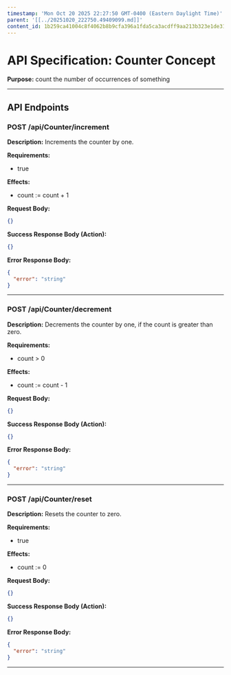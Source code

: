 ```yaml
---
timestamp: 'Mon Oct 20 2025 22:27:50 GMT-0400 (Eastern Daylight Time)'
parent: '[[../20251020_222750.49409099.md]]'
content_id: 1b259ca41004c8f4062b8b9cfa396a1fda5ca3acdff9aa213b323e1de31d9269
---
```


# API Specification: Counter Concept

**Purpose:** count the number of occurrences of something

***

## API Endpoints

### POST /api/Counter/increment

**Description:** Increments the counter by one.

**Requirements:**

* true

**Effects:**

* count := count + 1

**Request Body:**

```json
{}
```

**Success Response Body (Action):**

```json
{}
```

**Error Response Body:**

```json
{
  "error": "string"
}
```

***

### POST /api/Counter/decrement

**Description:** Decrements the counter by one, if the count is greater than zero.

**Requirements:**

* count > 0

**Effects:**

* count := count - 1

**Request Body:**

```json
{}
```

**Success Response Body (Action):**

```json
{}
```

**Error Response Body:**

```json
{
  "error": "string"
}
```

***

### POST /api/Counter/reset

**Description:** Resets the counter to zero.

**Requirements:**

* true

**Effects:**

* count := 0

**Request Body:**

```json
{}
```

**Success Response Body (Action):**

```json
{}
```

**Error Response Body:**

```json
{
  "error": "string"
}
```

***
